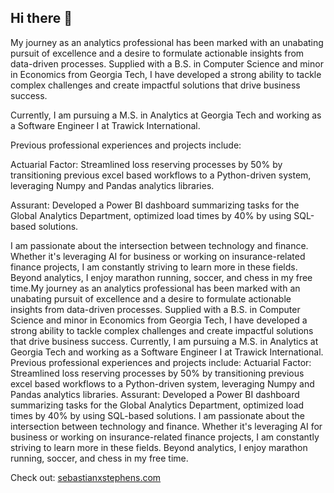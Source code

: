 ## Hi there 👋

<!--
**step021/step021** is a ✨ _special_ ✨ repository because its `README.md` (this file) appears on your GitHub profile.

Here are some ideas to get you started:

- 🔭 I’m currently working on ...
- 🌱 I’m currently learning ...
- 👯 I’m looking to collaborate on ...
- 🤔 I’m looking for help with ...
- 💬 Ask me about ...
- 📫 How to reach me: ...
- 😄 Pronouns: ...
- ⚡ Fun fact: ...
-->
My journey as an analytics professional has been marked with an unabating pursuit of excellence and a desire to formulate actionable insights from data-driven processes. Supplied with a B.S. in Computer Science and minor in Economics from Georgia Tech, I have developed a strong ability to tackle complex challenges and create impactful solutions that drive business success. 

Currently, I am pursuing a M.S. in Analytics at Georgia Tech and working as a Software Engineer I at Trawick International. 

Previous professional experiences and projects include:

Actuarial Factor: Streamlined loss reserving processes by 50% by transitioning previous excel based workflows to a Python-driven system, leveraging Numpy and Pandas analytics libraries. 

Assurant: Developed a Power BI dashboard summarizing tasks for the Global Analytics Department, optimized load times by 40% by using SQL-based solutions. 

I am passionate about the intersection between technology and finance. Whether it's leveraging AI for business or working on insurance-related finance projects, I am constantly striving to learn more in these fields. Beyond analytics, I enjoy marathon running, soccer, and chess in my free time.My journey as an analytics professional has been marked with an unabating pursuit of excellence and a desire to formulate actionable insights from data-driven processes. Supplied with a B.S. in Computer Science and minor in Economics from Georgia Tech, I have developed a strong ability to tackle complex challenges and create impactful solutions that drive business success. Currently, I am pursuing a M.S. in Analytics at Georgia Tech and working as a Software Engineer I at Trawick International. Previous professional experiences and projects include: Actuarial Factor: Streamlined loss reserving processes by 50% by transitioning previous excel based workflows to a Python-driven system, leveraging Numpy and Pandas analytics libraries. Assurant: Developed a Power BI dashboard summarizing tasks for the Global Analytics Department, optimized load times by 40% by using SQL-based solutions. I am passionate about the intersection between technology and finance. Whether it's leveraging AI for business or working on insurance-related finance projects, I am constantly striving to learn more in these fields. Beyond analytics, I enjoy marathon running, soccer, and chess in my free time.


Check out: <a href = "https://sebastianxstephens.com">sebastianxstephens.com</a>
